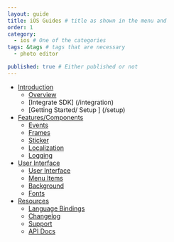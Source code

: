 ```yaml
---
layout: guide
title: iOS Guides # title as shown in the menu and 
order: 1
category: 
  - ios # One of the categories
tags: &tags # tags that are necessary
  - photo editor 

published: true # Either published or not 
---
```


- [Introduction](/introduction)
  - [Overview](/overview)
  - [Integrate SDK] (/integration)
  - [Getting Started/ Setup ] (/setup)
- [Features/Components](/features)
  - [Events](/features/events)
  - [Frames](/features/frames)
  - [Sticker](/features/sticker)
  - [Localization](/features/language)
  - [Logging](/features/logging)
- [User Interface](/ui)
  - [User Interface](/ui)
  - [Menu Items](/ui#menu_items)
  - [Background](/ui#menu)
  - [Fonts](/ui#menu#fonts)
- [Resources](/resources)
  - [Language Bindings](/bindings)
  - [Changelog](/bindings)
  - [Support](/bindings)
  - [API Docs](https://static.photoeditorsdk.com/docs/android/v3_0)